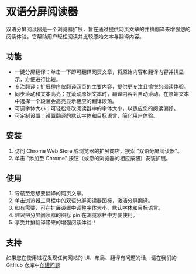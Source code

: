 # 双语分屏阅读器

双语分屏阅读器是一个浏览器扩展，旨在通过提供网页文章的并排翻译来增强您的阅读体验。它帮助用户轻松阅读并比较原始文本与翻译内容。

## 功能
* 一键分屏翻译：单击一下即可翻译网页文章，将原始内容和翻译内容并排显示，方便进行比较。
* 专注翻译：扩展程序仅翻译网页的主要内容，提供更专注且愉悦的阅读体验。
* 同步滚动和文本高亮：在滚动原始文本时，翻译内容会自动滚动。在原始文本中选择一个段落会高亮显示相应的翻译段落。
* 可调字体大小：可轻松修改阅读器中的字体大小，以适应您的阅读偏好。
* 可定制设置：设置翻译的默认字体和目标语言，简化用户体验。

## 安装
1. 访问 Chrome Web Store 或浏览器的扩展商店，搜索 "双语分屏阅读器"。
2. 单击 "添加至 Chrome" 按钮（或您的浏览器的相应按钮）安装扩展。

## 使用
1. 导航至您想要翻译的网页文章。
2. 单击浏览器工具栏中的双语分屏阅读器图标，激活分屏翻译。
3. 如有需要，可在扩展设置中调整字体大小、默认字体和目标语言。
4. 建议把分屏阅读器的图标 pin 在浏览器栏中方便使用。
4. 享受并排翻译带来的增强阅读体验！

## 支持
如果您在使用过程发现任何网站的 UI、布局、翻译有问题的话，请在我们的 GitHub 仓库中[创建问题](https://github.com/zamia/bilingual-reader/issues)
